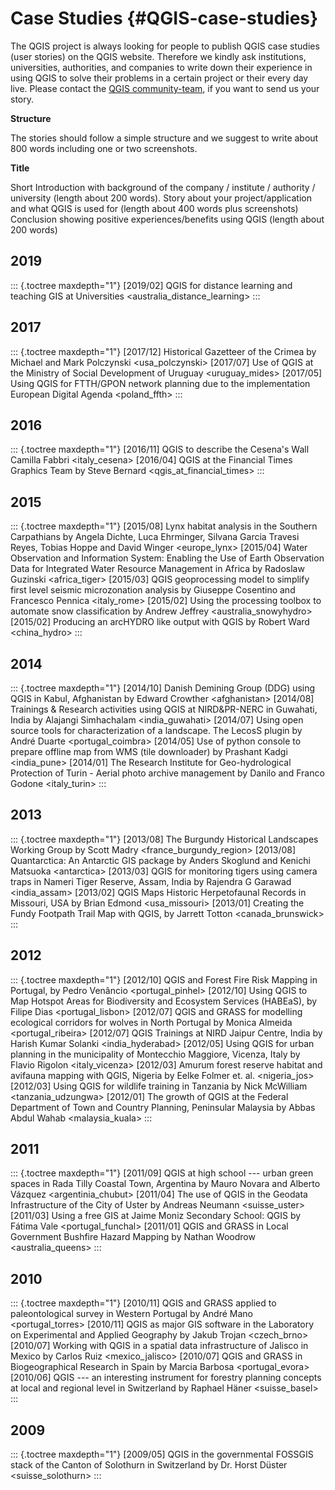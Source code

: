 # Case Studies {#QGIS-case-studies}

The QGIS project is always looking for people to publish QGIS case
studies (user stories) on the QGIS website. Therefore we kindly ask
institutions, universities, authorities, and companies to write down
their experience in using QGIS to solve their problems in a certain
project or their every day live. Please contact the [QGIS
community-team](http://lists.osgeo.org/mailman/listinfo/qgis-community-team),
if you want to send us your story.

**Structure**

The stories should follow a simple structure and we suggest to write
about 800 words including one or two screenshots.

**Title**

Short Introduction with background of the company / institute /
authority / university (length about 200 words). Story about your
project/application and what QGIS is used for (length about 400 words
plus screenshots) Conclusion showing positive experiences/benefits using
QGIS (length about 200 words)

## 2019

::: {.toctree maxdepth="1"}
\[2019/02\] QGIS for distance learning and teaching GIS at Universities
\<australia_distance_learning\>
:::

## 2017

::: {.toctree maxdepth="1"}
\[2017/12\] Historical Gazetteer of the Crimea by Michael and Mark
Polczynski \<usa_polczynski\> \[2017/07\] Use of QGIS at the Ministry of
Social Development of Uruguay \<uruguay_mides\> \[2017/05\] Using QGIS
for FTTH/GPON network planning due to the implementation European
Digital Agenda \<poland_ffth\>
:::

## 2016

::: {.toctree maxdepth="1"}
\[2016/11\] QGIS to describe the Cesena\'s Wall Camilla Fabbri
\<italy_cesena\> \[2016/04\] QGIS at the Financial Times Graphics Team
by Steve Bernard \<qgis_at_financial_times\>
:::

## 2015

::: {.toctree maxdepth="1"}
\[2015/08\] Lynx habitat analysis in the Southern Carpathians by Angela
Dichte, Luca Ehrminger, Silvana Garcia Travesi Reyes, Tobias Hoppe and
David Winger \<europe_lynx\> \[2015/04\] Water Observation and
Information System: Enabling the Use of Earth Observation Data for
Integrated Water Resource Management in Africa by Radoslaw Guzinski
\<africa_tiger\> \[2015/03\] QGIS geoprocessing model to simplify first
level seismic microzonation analysis by Giuseppe Cosentino and Francesco
Pennica \<italy_rome\> \[2015/02\] Using the processing toolbox to
automate snow classification by Andrew Jeffrey \<australia_snowyhydro\>
\[2015/02\] Producing an arcHYDRO like output with QGIS by Robert Ward
\<china_hydro\>
:::

## 2014

::: {.toctree maxdepth="1"}
\[2014/10\] Danish Demining Group (DDG) using QGIS in Kabul, Afghanistan
by Edward Crowther \<afghanistan\> \[2014/08\] Trainings & Research
activities using QGIS at NIRD&PR-NERC in Guwahati, India by Alajangi
Simhachalam \<india_guwahati\> \[2014/07\] Using open source tools for
characterization of a landscape. The LecosS plugin by André Duarte
\<portugal_coimbra\> \[2014/05\] Use of python console to prepare
offline map from WMS (tile downloader) by Prashant Kadgi \<india_pune\>
\[2014/01\] The Research Institute for Geo-hydrological Protection of
Turin - Aerial photo archive management by Danilo and Franco Godone
\<italy_turin\>
:::

## 2013

::: {.toctree maxdepth="1"}
\[2013/08\] The Burgundy Historical Landscapes Working Group by Scott
Madry \<france_burgundy_region\> \[2013/08\] Quantarctica: An Antarctic
GIS package by Anders Skoglund and Kenichi Matsuoka \<antarctica\>
\[2013/03\] QGIS for monitoring tigers using camera traps in Nameri
Tiger Reserve, Assam, India by Rajendra G Garawad \<india_assam\>
\[2013/02\] QGIS Maps Historic Herpetofaunal Records in Missouri, USA by
Brian Edmond \<usa_missouri\> \[2013/01\] Creating the Fundy Footpath
Trail Map with QGIS, by Jarrett Totton \<canada_brunswick\>
:::

## 2012

::: {.toctree maxdepth="1"}
\[2012/10\] QGIS and Forest Fire Risk Mapping in Portugal, by Pedro
Venâncio \<portugal_pinhel\> \[2012/10\] Using QGIS to Map Hotspot Areas
for Biodiversity and Ecosystem Services (HABEaS), by Filipe Dias
\<portugal_lisbon\> \[2012/07\] QGIS and GRASS for modelling ecological
corridors for wolves in North Portugal by Monica Almeida
\<portugal_ribeira\> \[2012/07\] QGIS Trainings at NIRD Jaipur Centre,
India by Harish Kumar Solanki \<india_hyderabad\> \[2012/05\] Using QGIS
for urban planning in the municipality of Montecchio Maggiore, Vicenza,
Italy by Flavio Rigolon \<italy_vicenza\> \[2012/03\] Amurum forest
reserve habitat and avifauna mapping with QGIS, Nigeria by Eelke Folmer
et. al. \<nigeria_jos\> \[2012/03\] Using QGIS for wildlife training in
Tanzania by Nick McWilliam \<tanzania_udzungwa\> \[2012/01\] The growth
of QGIS at the Federal Department of Town and Country Planning,
Peninsular Malaysia by Abbas Abdul Wahab \<malaysia_kuala\>
:::

## 2011

::: {.toctree maxdepth="1"}
\[2011/09\] QGIS at high school \-\-- urban green spaces in Rada Tilly
Coastal Town, Argentina by Mauro Novara and Alberto Vázquez
\<argentinia_chubut\> \[2011/04\] The use of QGIS in the Geodata
Infrastructure of the City of Uster by Andreas Neumann \<suisse_uster\>
\[2011/03\] Using a free GIS at Jaime Moniz Secondary School: QGIS by
Fátima Vale \<portugal_funchal\> \[2011/01\] QGIS and GRASS in Local
Government Bushfire Hazard Mapping by Nathan Woodrow
\<australia_queens\>
:::

## 2010

::: {.toctree maxdepth="1"}
\[2010/11\] QGIS and GRASS applied to paleontological survey in Western
Portugal by André Mano \<portugal_torres\> \[2010/11\] QGIS as major GIS
software in the Laboratory on Experimental and Applied Geography by
Jakub Trojan \<czech_brno\> \[2010/07\] Working with QGIS in a spatial
data infrastructure of Jalisco in Mexico by Carlos Ruiz
\<mexico_jalisco\> \[2010/07\] QGIS and GRASS in Biogeographical
Research in Spain by Marcia Barbosa \<portugal_evora\> \[2010/06\] QGIS
\-\-- an interesting instrument for forestry planning concepts at local
and regional level in Switzerland by Raphael Häner \<suisse_basel\>
:::

## 2009

::: {.toctree maxdepth="1"}
\[2009/05\] QGIS in the governmental FOSSGIS stack of the Canton of
Solothurn in Switzerland by Dr. Horst Düster \<suisse_solothurn\>
:::
